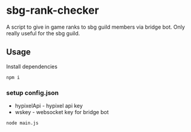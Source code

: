 # sbg-rank-checker

A script to give in game ranks to sbg guild members via bridge bot. Only really useful for the sbg guild.

## Usage

Install dependencies

```bash
npm i
```
### setup config.json
- hypixelApi - hypixel api key
- wskey - websocket key for bridge bot

```bash
node main.js
```